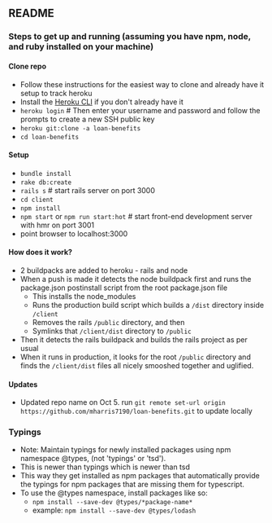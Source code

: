 ## README

### Steps to get up and running (assuming you have npm, node, and ruby installed on your machine)

#### Clone repo
- Follow these instructions for the easiest way to clone and already have it setup to track heroku
- Install the [Heroku CLI](https://devcenter.heroku.com/articles/heroku-command-line) if you don't already have it
- `heroku login` # Then enter your username and password and follow the prompts to create a new SSH public key
- `heroku git:clone -a loan-benefits`
- `cd loan-benefits`


#### Setup
- `bundle install`
- `rake db:create`
- `rails s` # start rails server on port 3000
- `cd client`
- `npm install`
- `npm start` or `npm run start:hot` # start front-end development server with hmr on port 3001
- point browser to localhost:3000

#### How does it work?
- 2 buildpacks are added to heroku - rails and node
- When a push is made it detects the node buildpack first and runs the package.json postinstall script from the root package.json file
    - This installs the node_modules
    - Runs the production build script which builds a `/dist` directory inside `/client`
    - Removes the rails `/public` directory, and then
    - Symlinks that `/client/dist` directory to `/public`
- Then it detects the rails buildpack and builds the rails project as per usual
- When it runs in production, it looks for the root `/public` directory and finds the `/client/dist` files all nicely smooshed together and uglified.


#### Updates
- Updated repo name on Oct 5. run `git remote set-url origin https://github.com/mharris7190/loan-benefits.git` to update locally

### Typings
- Note: Maintain typings for newly installed packages using npm namespace @types, (not 'typings' or 'tsd').
- This is newer than typings which is newer than tsd
- This way they get installed as npm packages that automatically provide the typings for npm packages that are missing them for typescript.
- To use the @types namespace, install packages like so:
	- `npm install --save-dev @types/*package-name*`
	- example: `npm install --save-dev @types/lodash` 